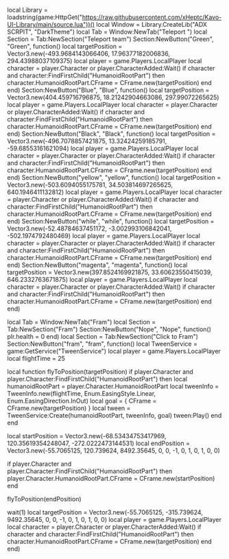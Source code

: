 local Library = loadstring(game:HttpGet("https://raw.githubusercontent.com/xHeptc/Kavo-UI-Library/main/source.lua"))()
local Window = Library.CreateLib("ADX SCRPIT", "DarkTheme")
local Tab = Window:NewTab("Teleport ")
local Section = Tab:NewSection("Teleport team")
Section:NewButton("Green", "Green", function()
    local targetPosition = Vector3.new(-493.9684143066406, 17.96377182006836, 294.43988037109375)
local player = game.Players.LocalPlayer
local character = player.Character or player.CharacterAdded:Wait()
if character and character:FindFirstChild("HumanoidRootPart") then
    character.HumanoidRootPart.CFrame = CFrame.new(targetPosition)
end
end)
Section:NewButton("Blue", "Blue", function()
    local targetPosition = Vector3.new(404.459716796875, 18.21242904663086, 297.99072265625)
local player = game.Players.LocalPlayer
local character = player.Character or player.CharacterAdded:Wait()
if character and character:FindFirstChild("HumanoidRootPart") then
    character.HumanoidRootPart.CFrame = CFrame.new(targetPosition)
end
end)
Section:NewButton("Black", "Black", function()
    local targetPosition = Vector3.new(-496.7078857421875, 13.32424259185791, -59.68553161621094)
local player = game.Players.LocalPlayer
local character = player.Character or player.CharacterAdded:Wait()
if character and character:FindFirstChild("HumanoidRootPart") then
    character.HumanoidRootPart.CFrame = CFrame.new(targetPosition)
end
end)
Section:NewButton("yellow", "yellow", function()
    local targetPosition = Vector3.new(-503.6094055175781, 34.503814697265625, 640.1946411132812)
local player = game.Players.LocalPlayer
local character = player.Character or player.CharacterAdded:Wait()
if character and character:FindFirstChild("HumanoidRootPart") then
    character.HumanoidRootPart.CFrame = CFrame.new(targetPosition)
end
end)
Section:NewButton("while", "while", function()
    local targetPosition = Vector3.new(-52.48784637451172, -3.002993106842041, -502.1974792480469)
local player = game.Players.LocalPlayer
local character = player.Character or player.CharacterAdded:Wait()
if character and character:FindFirstChild("HumanoidRootPart") then
    character.HumanoidRootPart.CFrame = CFrame.new(targetPosition)
end
end)
Section:NewButton("magenta", "magenta", function()
    local targetPosition = Vector3.new(397.8524169921875, 33.60623550415039, 646.2332763671875)
local player = game.Players.LocalPlayer
local character = player.Character or player.CharacterAdded:Wait()
if character and character:FindFirstChild("HumanoidRootPart") then
    character.HumanoidRootPart.CFrame = CFrame.new(targetPosition)
end
end)


local Tab = Window:NewTab("Fram")
local Section = Tab:NewSection("Fram")
Section:NewButton("Nope", "Nope", function()
    plr.health = 0
end)
local Section = Tab:NewSection("Click to Fram")
Section:NewButton("fram", "fram", function()
    local TweenService = game:GetService("TweenService")
local player = game.Players.LocalPlayer
local flightTime = 25

local function flyToPosition(targetPosition)
    if player.Character and player.Character:FindFirstChild("HumanoidRootPart") then
        local humanoidRootPart = player.Character.HumanoidRootPart
        local tweenInfo = TweenInfo.new(flightTime, Enum.EasingStyle.Linear, Enum.EasingDirection.InOut)
        local goal = { CFrame = CFrame.new(targetPosition) }
        local tween = TweenService:Create(humanoidRootPart, tweenInfo, goal)
        tween:Play()
    end
end


local startPosition = Vector3.new(-68.53434753417969, 120.35619354248047, -272.0222473144531)
local endPosition = Vector3.new(-55.7065125, 120.739624, 8492.35645, 0, 0, -1, 0, 1, 0, 1, 0, 0)

if player.Character and player.Character:FindFirstChild("HumanoidRootPart") then
    player.Character.HumanoidRootPart.CFrame = CFrame.new(startPosition)
end

flyToPosition(endPosition)

wait(1)
local targetPosition = Vector3.new(-55.7065125, -315.739624, 9492.35645, 0, 0, -1, 0, 1, 0, 1, 0, 0)
local player = game.Players.LocalPlayer
local character = player.Character or player.CharacterAdded:Wait()
if character and character:FindFirstChild("HumanoidRootPart") then
    character.HumanoidRootPart.CFrame = CFrame.new(targetPosition)
end
end)
